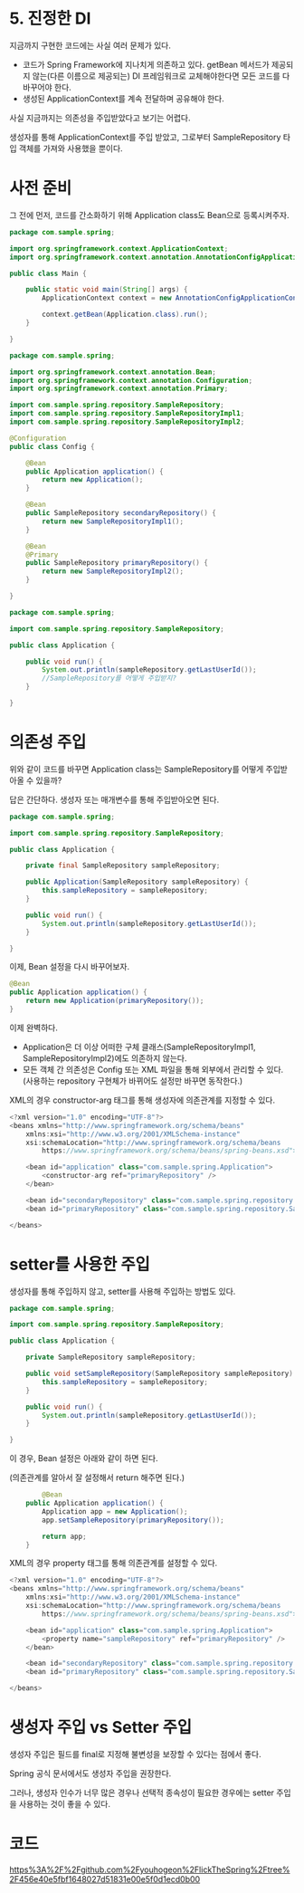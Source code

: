 # 5. 진정한 DI

지금까지 구현한 코드에는 사실 여러 문제가 있다.

- 코드가 Spring Framework에 지나치게 의존하고 있다. getBean 메서드가 제공되지 않는(다른 이름으로 제공되는) DI 프레임워크로 교체해야한다면 모든 코드를 다 바꾸어야 한다.
- 생성된 ApplicationContext를 계속 전달하며 공유해야 한다.

사실 지금까지는 의존성을 주입받았다고 보기는 어렵다. 

생성자를 통해 ApplicationContext를 주입 받았고, 그로부터 SampleRepository 타입 객체를 가져와 사용했을 뿐이다.

# 사전 준비

그 전에 먼저, 코드를 간소화하기 위해 Application class도 Bean으로 등록시켜주자.

```java
package com.sample.spring;

import org.springframework.context.ApplicationContext;
import org.springframework.context.annotation.AnnotationConfigApplicationContext;

public class Main {

    public static void main(String[] args) {
        ApplicationContext context = new AnnotationConfigApplicationContext(Config.class);

        context.getBean(Application.class).run();
    }

}
```

```java
package com.sample.spring;

import org.springframework.context.annotation.Bean;
import org.springframework.context.annotation.Configuration;
import org.springframework.context.annotation.Primary;

import com.sample.spring.repository.SampleRepository;
import com.sample.spring.repository.SampleRepositoryImpl1;
import com.sample.spring.repository.SampleRepositoryImpl2;

@Configuration
public class Config {

    @Bean
    public Application application() {
        return new Application();
    }

    @Bean
    public SampleRepository secondaryRepository() {
        return new SampleRepositoryImpl1();
    }

    @Bean
    @Primary
    public SampleRepository primaryRepository() {
        return new SampleRepositoryImpl2();
    }

}
```

```java
package com.sample.spring;

import com.sample.spring.repository.SampleRepository;

public class Application {

    public void run() {
        System.out.println(sampleRepository.getLastUserId());
        //SampleRepository를 어떻게 주입받지?
    }

}
```

# 의존성 주입

위와 같이 코드를 바꾸면 Application class는 SampleRepository를 어떻게 주입받아올 수 있을까?

답은 간단하다. 생성자 또는 매개변수를 통해 주입받아오면 된다.

```java
package com.sample.spring;

import com.sample.spring.repository.SampleRepository;

public class Application {

    private final SampleRepository sampleRepository;

    public Application(SampleRepository sampleRepository) {
        this.sampleRepository = sampleRepository;
    }

    public void run() {
        System.out.println(sampleRepository.getLastUserId());
    }

}
```

이제, Bean 설정을 다시 바꾸어보자.

```java
@Bean
public Application application() {
    return new Application(primaryRepository());
}
```

이제 완벽하다.

- Application은 더 이상 어떠한 구체 클래스(SampleRepositoryImpl1, SampleRepositoryImpl2)에도 의존하지 않는다.
- 모든 객체 간 의존성은 Config 또는 XML 파일을 통해 외부에서 관리할 수 있다. (사용하는 repository 구현체가 바뀌어도 설정만 바꾸면 동작한다.)

XML의 경우 constructor-arg 태그를 통해 생성자에 의존관계를 지정할 수 있다.

```java
<?xml version="1.0" encoding="UTF-8"?>
<beans xmlns="http://www.springframework.org/schema/beans"
    xmlns:xsi="http://www.w3.org/2001/XMLSchema-instance"
    xsi:schemaLocation="http://www.springframework.org/schema/beans
        https://www.springframework.org/schema/beans/spring-beans.xsd">

    <bean id="application" class="com.sample.spring.Application">
        <constructor-arg ref="primaryRepository" />
    </bean>

    <bean id="secondaryRepository" class="com.sample.spring.repository.SampleRepositoryImpl1" />
    <bean id="primaryRepository" class="com.sample.spring.repository.SampleRepositoryImpl2" />

</beans>
```

# setter를 사용한 주입

생성자를 통해 주입하지 않고, setter를 사용해 주입하는 방법도 있다.

```java
package com.sample.spring;

import com.sample.spring.repository.SampleRepository;

public class Application {

    private SampleRepository sampleRepository;

    public void setSampleRepository(SampleRepository sampleRepository) {
        this.sampleRepository = sampleRepository;
    }

    public void run() {
        System.out.println(sampleRepository.getLastUserId());
    }

}
```

이 경우, Bean 설정은 아래와 같이 하면 된다.

(의존관계를 알아서 잘 설정해서 return 해주면 된다.)

```java
		@Bean
    public Application application() {
        Application app = new Application();
        app.setSampleRepository(primaryRepository());

        return app;
    }
```

XML의 경우 property 태그를 통해 의존관계를 설정할 수 있다.

```java
<?xml version="1.0" encoding="UTF-8"?>
<beans xmlns="http://www.springframework.org/schema/beans"
    xmlns:xsi="http://www.w3.org/2001/XMLSchema-instance"
    xsi:schemaLocation="http://www.springframework.org/schema/beans
        https://www.springframework.org/schema/beans/spring-beans.xsd">

    <bean id="application" class="com.sample.spring.Application">
        <property name="sampleRepository" ref="primaryRepository" />
    </bean>

    <bean id="secondaryRepository" class="com.sample.spring.repository.SampleRepositoryImpl1" />
    <bean id="primaryRepository" class="com.sample.spring.repository.SampleRepositoryImpl2" />

</beans>
```

# 생성자 주입 vs Setter 주입

생성자 주입은 필드를 final로 지정해 불변성을 보장할 수 있다는 점에서 좋다.

Spring 공식 문서에서도 생성자 주입을 권장한다.

그러나, 생성자 인수가 너무 많은 경우나 선택적 종속성이 필요한 경우에는 setter 주입을 사용하는 것이 좋을 수 있다.

# 코드

[https%3A%2F%2Fgithub.com%2Fyouhogeon%2FlickTheSpring%2Ftree%2F456e40e5fbf1648027d51831e00e5f0d1ecd0b00](https://github.com/youhogeon/lickTheSpring/tree/456e40e5fbf1648027d51831e00e5f0d1ecd0b00)
